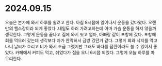 # 2024.09.15

오늘은 본가에 와서 하루를 쉴려고 한다. 아침 8시쯤에 일어나서 운동을 갔다왔다. 오랜만의 헬스장이라 되게 좋았다 .내일도 하러 가려고하는데 아마 가슴 운동을 하지 않을까 생각한다. 그렇게 운동을 끝나고 집에 와서 씻고 엄마, 아빠랑 같이 포항에 갔다. 포항에 회를 먹으러 갔는데 생각보다 차가 안막혀서 금방 갔던거 같다. 그렇게 회와 낙지를 먹고 나니 날씨가 흐리고 비가 와서 조금 그랬지만 그래도 바다를 잠깐이라도 볼 수 있어서 좋았다. 카페에서 커피도 먹고, 쉬었다가 집을 오니 6시쯤 되었다. 그렇게 오늘 하루를 마무리한다.
